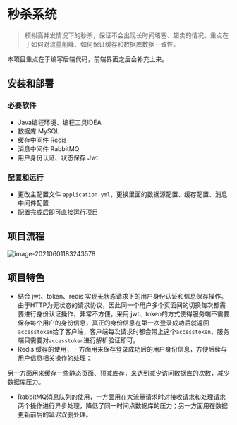 # 秒杀系统

> 模拟高并发情况下的秒杀，保证不会出现长时间堵塞、超卖的情况。重点在于如何对流量削峰、如何保证缓存和数据库数据一致性。

本项目重点在于编写后端代码，前端界面之后会补充上来。

## 安装和部署

### 必要软件

* Java编程环境、编程工具IDEA
* 数据库 MySQL
* 缓存中间件 Redis
* 消息中间件 RabbitMQ
* 用户身份认证、状态保存 Jwt

### 配置和运行

* 更改主配置文件 `application.yml`，更换里面的数据源配置、缓存配置、消息中间件配置
* 配置完成后即可直接运行项目

## 项目流程

![image-20210601183243578](../passageImg/README.assets/image-20210601183243578.png)

## 项目特色

* 结合 jwt、token、redis 实现无状态请求下的用户身份认证和信息保存操作。由于HTTP为无状态的请求协议，因此同一个用户多个页面间的切换每次都需要进行身份认证操作，非常不方便。采用 jwt、token的方式使得服务端不需要保存每个用户的身份信息，真正的身份信息在第一次登录成功后就返回`accesstoken`给了客户端，客户端每次请求时都会带上这个`accesstoken`，服务端只需要对`accesstoken`进行解析验证即可。
* Redis 缓存的使用，一方面用来保存登录成功后的用户身份信息，方便后续与用户信息相关操作的处理；

另一方面用来缓存一些静态页面、预减库存，来达到减少访问数据库的次数，减少数据库压力。

* RabbitMQ消息队列的使用，一方面用在大流量请求时对接收请求和处理请求两个操作进行异步处理，降低了同一时间点数据库的压力；另一方面用在数据更新前后的延迟双删处理。



